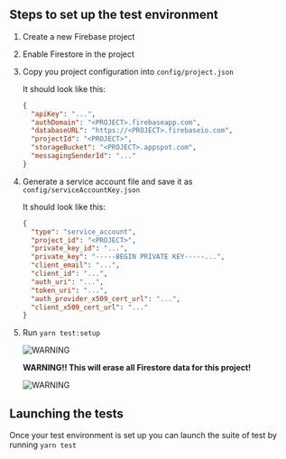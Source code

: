 ## Steps to set up the test environment

1. Create a new Firebase project
2. Enable Firestore in the project
3. Copy you project configuration into `config/project.json`

   It should look like this:

   ```json
   {
     "apiKey": "...",
     "authDomain": "<PROJECT>.firebaseapp.com",
     "databaseURL": "https://<PROJECT>.firebaseio.com",
     "projectId": "<PROJECT>",
     "storageBucket": "<PROJECT>.appspot.com",
     "messagingSenderId": "..."
   }
   ```

4. Generate a service account file and save it as `config/serviceAccountKey.json`

   It should look like this:

   ```json
   {
     "type": "service_account",
     "project_id": "<PROJECT>",
     "private_key_id": "...",
     "private_key": "-----BEGIN PRIVATE KEY-----...",
     "client_email": "...",
     "client_id": "...",
     "auth_uri": "...",
     "token_uri": "...",
     "auth_provider_x509_cert_url": "...",
     "client_x509_cert_url": "..."
   }
   ```

5. Run `yarn test:setup`
   
   ![WARNING](https://placehold.it/400x10/f03c15/ffffff?text=+) 
   
   **WARNING!! This will erase all Firestore data for this project!**
   
   ![WARNING](https://placehold.it/400x10/f03c15/ffffff?text=+) 

## Launching the tests

Once your test environment is set up you can launch the suite of test by running `yarn test`